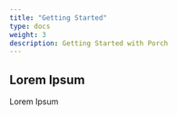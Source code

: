 ```yaml
---
title: "Getting Started"
type: docs
weight: 3
description: Getting Started with Porch
---
```


## Lorem Ipsum

Lorem Ipsum
